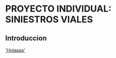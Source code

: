#                                                       PROYECTO INDIVIDUAL: SINIESTROS VIALES


## Introduccion

['Holaaaa'](Images/grafico1.png)